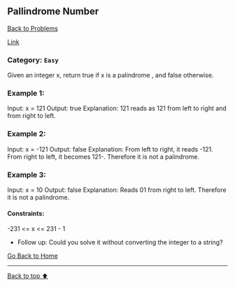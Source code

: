 ## Pallindrome Number

[Back to Problems](./Problems.md)

[Link](https://leetcode.com/problems/palindrome-number/)

### Category: ```Easy```

Given an integer x, return true if x is a 
palindrome
, and false otherwise.

 

### Example 1:

Input: x = 121
Output: true
Explanation: 121 reads as 121 from left to right and from right to left.
### Example 2:

Input: x = -121
Output: false
Explanation: From left to right, it reads -121. From right to left, it becomes 121-. Therefore it is not a palindrome.
### Example 3:

Input: x = 10
Output: false
Explanation: Reads 01 from right to left. Therefore it is not a palindrome.
 

#### Constraints:

-231 <= x <= 231 - 1
 

- Follow up: Could you solve it without converting the integer to a string?


[Go Back to Home](../README.md) <Br/>
<Hr>

[Back to top ⬆️](#)